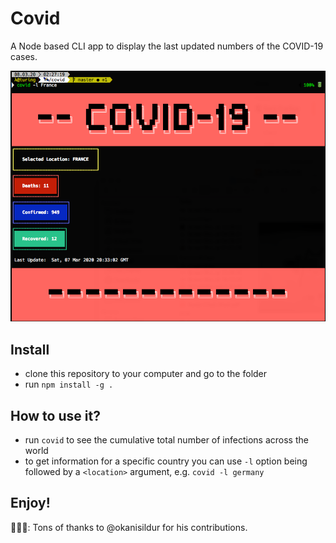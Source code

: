 # Covid
A Node based CLI app to display the last updated numbers of the COVID-19 cases.

![covid screenshot](https://github.com/buraktekin/covid/blob/master/public/ss1.png)

## Install
- clone this repository to your computer and go to the folder
- run `npm install -g .`

## How to use it?
- run `covid` to see the cumulative total number of infections across the world
- to get information for a specific country you can use `-l` option being followed by a `<location>` argument, 
  e.g. `covid -l germany`


## Enjoy\!

🤜💥🤛: Tons of thanks to @okanisildur for his contributions.
